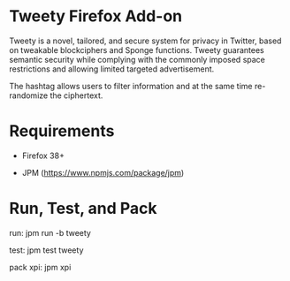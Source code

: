 # Tweety Firefox Add-on

Tweety is a novel, tailored, and secure system for privacy in Twitter, based on tweakable blockciphers and Sponge functions. Tweety guarantees semantic security while complying with the commonly imposed space restrictions and allowing limited targeted advertisement.

The hashtag allows users to filter information and at the same time re-randomize the ciphertext.


# Requirements

- Firefox 38+

- JPM (https://www.npmjs.com/package/jpm)



# Run, Test, and Pack

run: jpm run -b tweety

test: jpm test tweety

pack xpi: jpm xpi